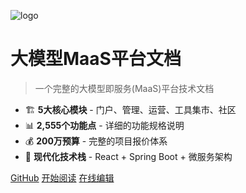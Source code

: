 ![logo](https://via.placeholder.com/200x200/42b983/ffffff?text=MaaS)

# 大模型MaaS平台文档

> 一个完整的大模型即服务(MaaS)平台技术文档

- 🏗️ **5大核心模块** - 门户、管理、运营、工具集市、社区
- 📊 **2,555个功能点** - 详细的功能规格说明
- 💰 **200万预算** - 完整的项目报价体系
- 🚀 **现代化技术栈** - React + Spring Boot + 微服务架构

[GitHub](https://github.com/chenxingqiang/maas-docs)
[开始阅读](README.md)
[在线编辑](https://github.com/chenxingqiang/maas-docs/edit/main/README.md)
